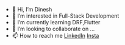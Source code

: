 - 👋 Hi, I’m Dinesh
- 👀 I’m interested in Full-Stack Development
- 🌱 I’m currently learning DRF,Flutter
- 💞️ I’m looking to collaborate on ...
- 📫 How to reach me [LinkedIn](https://www.linkedin.com/in/dinesh-suryanand/) [Insta](https://www.instagram.com/i_dineshsuryanand/)

<!---
dinesh-suryanand/dinesh-suryanand is a ✨ special ✨ repository because its `README.md` (this file) appears on your GitHub profile.
You can click the Preview link to take a look at your changes.
--->
